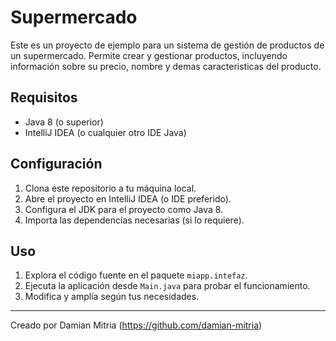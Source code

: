 # Supermercado

Este es un proyecto de ejemplo para un sistema de gestión de productos de un supermercado. Permite crear y gestionar productos, incluyendo información sobre su precio, nombre y demas caracteristicas del producto.

## Requisitos

- Java 8 (o superior)
- IntelliJ IDEA (o cualquier otro IDE Java)

## Configuración

1. Clona este repositorio a tu máquina local.
2. Abre el proyecto en IntelliJ IDEA (o IDE preferido).
3. Configura el JDK para el proyecto como Java 8.
4. Importa las dependencias necesarias (si lo requiere).

## Uso

1. Explora el código fuente en el paquete `miapp.intefaz`.
2. Ejecuta la aplicación desde `Main.java` para probar el funcionamiento.
3. Modifica y amplía según tus necesidades.

---
Creado por Damian Mitria (https://github.com/damian-mitria)